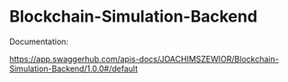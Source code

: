 # Blockchain-Simulation-Backend

Documentation:

https://app.swaggerhub.com/apis-docs/JOACHIMSZEWIOR/Blockchain-Simulation-Backend/1.0.0#/default
